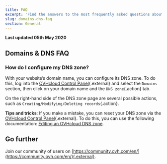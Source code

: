 ```yaml
---
title: FAQ
excerpt: 'Find the answers to the most frequently asked questions about domains and DNS'
slug: domains-dns-faq
section: General
---
```


**Last updated 05th May 2020**

## Domains & DNS FAQ

### How do I configure my DNS zone? 

With your website’s domain name, you can configure its DNS zone. To do this, log into the [OVHcloud Control Panel](https://www.ovh.com/auth/?action=gotomanager&from=https://www.ovh.ie/&ovhSubsidiary=ie){.external} and select the `Domains` section, then click on your domain name and the `DNS zone`{.action} tab. 

On the right-hand side of the DNS zone page are several possible actions, such as `Creating/Modifying/Deleting records`{.action}. 

**Tips and tricks**: If you make a mistake, you can reset your DNS zone via the [OVHcloud Control Panel](https://www.ovh.com/auth/?action=gotomanager&from=https://www.ovh.ie/&ovhSubsidiary=ie){.external}. To do this, you can use the following documentation: [Editing an OVHcloud DNS zone](../web_hosting_how_to_edit_my_dns_zone).

## Go further

Join our community of users on [https://community.ovh.com/en/](https://community.ovh.com/en/){.external}.